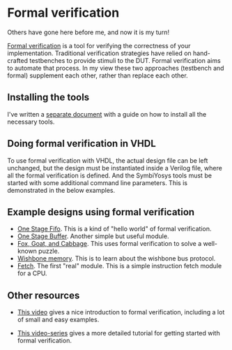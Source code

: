 # Formal verification

Others have gone here before me, and now it is my turn!

[Formal verification](http://zipcpu.com/formal/formal.html) is a tool for
verifying the correctness of your implementation. Traditional verification
strategies have relied on hand-crafted testbenches to provide stimuli to the
DUT.  Formal verification aims to automate that process. In my view these two
approaches (testbench and formal) supplement each other, rather than replace
each other.

## Installing the tools
I've written a [separate document](INSTALL.md) with a guide on how to install
all the necessary tools.

## Doing formal verification in VHDL
To use formal verification with VHDL, the actual design file can be left unchanged, but
the design must be instantiated inside a Verilog file, where all the formal
verification is defined. And the SymbiYosys tools must be started with some
additional command line parameters. This is demonstrated in the below examples.

## Example designs using formal verification
* [One Stage Fifo](one_stage_fifo/). This is a kind of "hello world" of formal verification.
* [One Stage Buffer](one_stage_buffer/). Another simple but useful module.
* [Fox, Goat, and Cabbage](fgc). This uses formal verification to solve a well-known puzzle.
* [Wishbone memory](wb_mem/). This is to learn about the wishbone bus protocol.
* [Fetch](fetch/). The first "real" module. This is a simple instruction fetch module for a CPU.

## Other resources
* [This video](https://www.youtube.com/watch?v=H3tsP9tjYdY) gives a nice
  introduction to formal verification, including a lot of small and easy
  examples.

* [This video-series](https://www.youtube.com/watch?v=_5R35QFsXM4) gives a more
  detailed tutorial for getting started with formal verification.


